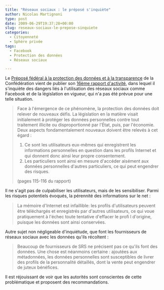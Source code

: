 ```yaml
---
title: "Réseaux sociaux : le préposé s'inquiète"
author: Nicolas Martignoni
type: post
date: 2009-06-29T19:37:28+00:00
slug: reseaux-sociaux-le-prepose-sinquiete
categories:
  - Citoyenneté
  - Sphère privée
tags:
  - Facebook
  - Protection des données
  - Réseaux sociaux

---
```

Le [Préposé fédéral à la protection des données et à la transparence][1] de la Confédération vient de publier son [16ème rapport d'activité][2], dans lequel il s'inquiète des dangers liés à l'utilisation des réseaux sociaux comme Facebook et de la législation en vigueur, qui n'a pas été prévue pour une telle situation.

> Face à l'émergence de ce phénomène, la protection des données doit relever de nouveaux déﬁs. La législation en la matière visait initialement à protéger les données personnelles contre tout traitement illicite ou disproportionné par l'État, puis, par l'économie. Deux aspects fondamentalement nouveaux doivent être relevés à cet égard :
> 
>   1. Ce sont les utilisateurs eux-mêmes qui enregistrent les informations personnelles en question dans les proﬁls Internet et qui donnent donc ainsi leur propre consentement.
>   2. Les particuliers sont ainsi en mesure d'accéder aisément aux données personnelles d'autres particuliers, ce qui peut engendrer des risques.
> 
> (pages 115-116 du rapport)

Il ne s'agit pas de culpabiliser les utilisateurs, mais de les sensibiliser. Parmi les risques potentiels évoqués, la pérennité des informations sur le net :

> La mémoire d'Internet est infaillible: les proﬁls d'utilisateurs peuvent être téléchargés et enregistrés par d'autres utilisateurs, ce qui voue pratiquement à l'échec toute tentative d'effacer le proﬁ l d'origine, puisque les données sont ainsi conservées.

Autre sujet non négligeable d'inquiétude, que font les fournisseurs de réseaux sociaux avec les données qu'ils récoltent :

> Beaucoup de fournisseurs de SRS ne précisent pas ce qu'ils font des données. Une chose est néanmoins certaine : ajoutées aux métadonnées, les données personnelles sont susceptibles de livrer des profils de la personnalité détaillés, dont la vente peut engendrer de juteux bénéfices.

Il est réjouissant de voir que les autorités sont conscientes de cette problématique et proposent des recommandations.

 [1]: http://www.leprepose.ch/
 [2]: http://www.edoeb.admin.ch/dokumentation/00445/00509/01551/index.html?lang=fr